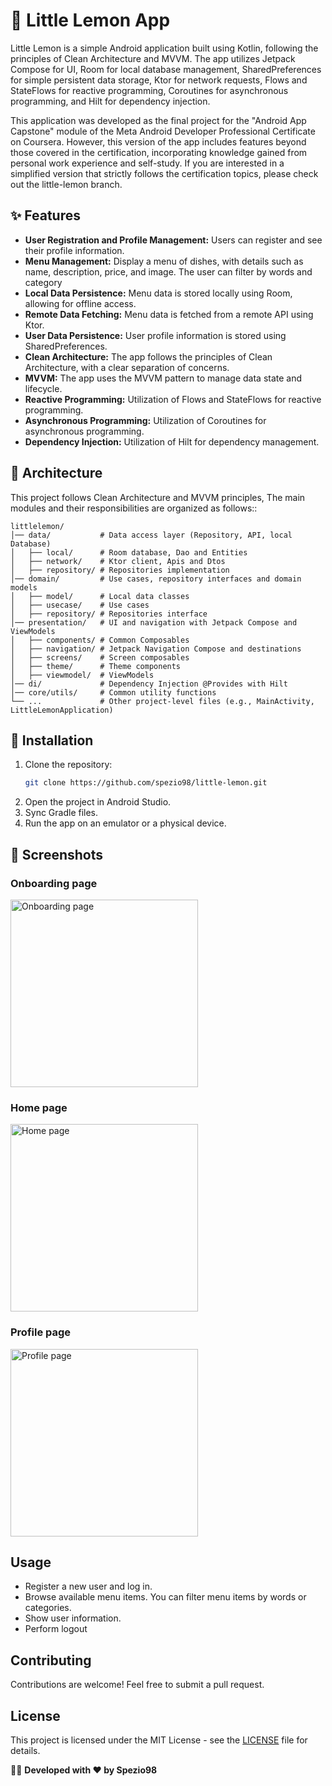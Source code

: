 # 🍋 Little Lemon App

Little Lemon is a simple Android application built using Kotlin, following the principles of Clean Architecture and MVVM. The app utilizes Jetpack Compose for UI, Room for local database management, SharedPreferences for simple persistent data storage, Ktor for network requests, Flows and StateFlows for reactive programming, Coroutines for asynchronous programming, and Hilt for dependency injection.

This application was developed as the final project for the "Android App Capstone" module of the Meta Android Developer Professional Certificate on Coursera. However, this version of the app includes features beyond those covered in the certification, incorporating knowledge gained from personal work experience and self-study. If you are interested in a simplified version that strictly follows the certification topics, please check out the little-lemon branch.

## ✨ Features

*   **User Registration and Profile Management:** Users can register and see their profile information.
*   **Menu Management:** Display a menu of dishes, with details such as name, description, price, and image. The user can filter by words and category
*   **Local Data Persistence:** Menu data is stored locally using Room, allowing for offline access.
*   **Remote Data Fetching:** Menu data is fetched from a remote API using Ktor.
*   **User Data Persistence:** User profile information is stored using SharedPreferences.
*   **Clean Architecture:** The app follows the principles of Clean Architecture, with a clear separation of concerns.
*   **MVVM:** The app uses the MVVM pattern to manage data state and lifecycle.
*   **Reactive Programming:** Utilization of Flows and StateFlows for reactive programming.
*   **Asynchronous Programming:** Utilization of Coroutines for asynchronous programming.
*   **Dependency Injection:** Utilization of Hilt for dependency management.

## 📂 Architecture

This project follows Clean Architecture and MVVM principles,  The main modules and their responsibilities are organized as follows::

```
littlelemon/
│── data/           # Data access layer (Repository, API, local Database)
│   ├── local/      # Room database, Dao and Entities
│   ├── network/    # Ktor client, Apis and Dtos
│   ├── repository/ # Repositories implementation
│── domain/         # Use cases, repository interfaces and domain models
│   ├── model/      # Local data classes
│   ├── usecase/    # Use cases 
│   ├── repository/ # Repositories interface
│── presentation/   # UI and navigation with Jetpack Compose and ViewModels
│   ├── components/ # Common Composables
│   ├── navigation/ # Jetpack Navigation Compose and destinations
│   ├── screens/    # Screen composables
│   ├── theme/      # Theme components
│   ├── viewmodel/  # ViewModels
│── di/             # Dependency Injection @Provides with Hilt
│── core/utils/     # Common utility functions
└── ...             # Other project-level files (e.g., MainActivity, LittleLemonApplication)
```

## 🚀 Installation

1. Clone the repository:
   ```sh
   git clone https://github.com/spezio98/little-lemon.git
   ```
2. Open the project in Android Studio.
3. Sync Gradle files.
4. Run the app on an emulator or a physical device.

## 📸 Screenshots
### Onboarding page
<img src="./app/src/main/res/drawable/onboarding_screenshot.png" alt="Onboarding page" width="300"/>


### Home page
<img src="./app/src/main/res/drawable/home_screenshot.png" alt="Home page" width="300"/>


### Profile page
<img src="./app/src/main/res/drawable/profile_screenshot.png" alt="Profile page" width="300"/>

## Usage

- Register a new user and log in.
- Browse available menu items. You can filter menu items by words or categories.
- Show user information.
- Perform logout

## Contributing

Contributions are welcome! Feel free to submit a pull request.

## License

This project is licensed under the MIT License - see the [LICENSE](LICENSE) file for details.

👨‍💻 **Developed with ❤️ by Spezio98**

